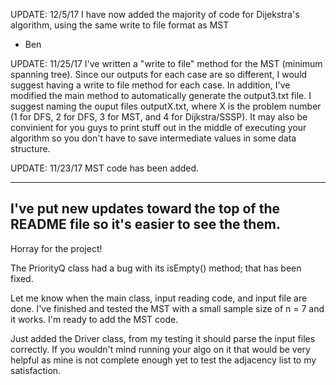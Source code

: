 UPDATE: 12/5/17
I have now added the majority of code for Dijekstra's algorithm, using the same write to file format as MST
 - Ben

UPDATE: 11/25/17
I've written a "write to file" method for the MST (minimum spanning tree).  Since our outputs for each case are so different, I would suggest having a write to file method for each case.  In addition, I've modified the main method to automatically generate the output3.txt file.  I suggest naming the ouput files outputX.txt, where X is the problem number (1 for DFS, 2 for DFS, 3 for MST, and 4 for Dijkstra/SSSP).  It may also be convinient for you guys to print stuff out in the middle of executing your algorithm so you don't have to save intermediate values in some data structure.

UPDATE: 11/23/17
MST code has been added.

---------------------
I've put new updates toward the top of the README file so it's easier to see the them.
--------------------

Horray for the project!

The PriorityQ class had a bug with its isEmpty() method; that has been fixed.

Let me know when the main class, input reading code, and input file are done.  I've finished and tested the MST with a small sample size of n = 7 and it works.  I'm ready to add the MST code.

Just added the Driver class, from my testing it should parse the input files correctly. If you wouldn't mind running your algo on it that would be very helpful as mine is not complete enough yet to test the adjacency list to my satisfaction.
